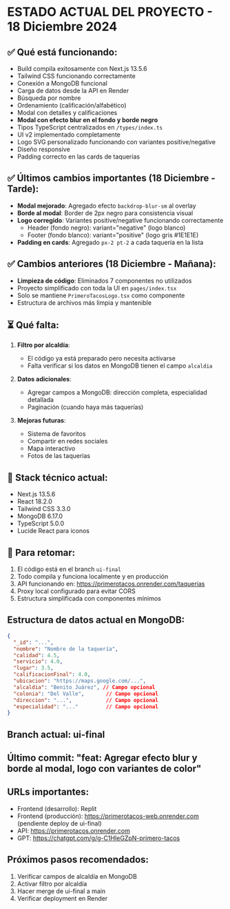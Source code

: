 # ESTADO ACTUAL DEL PROYECTO - 18 Diciembre 2024

## ✅ Qué está funcionando:
- Build compila exitosamente con Next.js 13.5.6
- Tailwind CSS funcionando correctamente
- Conexión a MongoDB funcional
- Carga de datos desde la API en Render
- Búsqueda por nombre
- Ordenamiento (calificación/alfabético)
- Modal con detalles y calificaciones
- **Modal con efecto blur en el fondo y borde negro**
- Tipos TypeScript centralizados en `/types/index.ts`
- UI v2 implementado completamente
- Logo SVG personalizado funcionando con variantes positive/negative
- Diseño responsive
- Padding correcto en las cards de taquerías

## ✅ Últimos cambios importantes (18 Diciembre - Tarde):
- **Modal mejorado**: Agregado efecto `backdrop-blur-sm` al overlay
- **Borde al modal**: Border de 2px negro para consistencia visual
- **Logo corregido**: Variantes positive/negative funcionando correctamente
  - Header (fondo negro): variant="negative" (logo blanco)
  - Footer (fondo blanco): variant="positive" (logo gris #1E1E1E)
- **Padding en cards**: Agregado `px-2 pt-2` a cada taquería en la lista

## ✅ Cambios anteriores (18 Diciembre - Mañana):
- **Limpieza de código**: Eliminados 7 componentes no utilizados
- Proyecto simplificado con toda la UI en `pages/index.tsx`
- Solo se mantiene `PrimeroTacosLogo.tsx` como componente
- Estructura de archivos más limpia y mantenible

## ⏳ Qué falta:
1. **Filtro por alcaldía**:
   - El código ya está preparado pero necesita activarse
   - Falta verificar si los datos en MongoDB tienen el campo `alcaldia`
   
2. **Datos adicionales**:
   - Agregar campos a MongoDB: dirección completa, especialidad detallada
   - Paginación (cuando haya más taquerías)

3. **Mejoras futuras**:
   - Sistema de favoritos
   - Compartir en redes sociales
   - Mapa interactivo
   - Fotos de las taquerías

## 🔧 Stack técnico actual:
- Next.js 13.5.6
- React 18.2.0
- Tailwind CSS 3.3.0
- MongoDB 6.17.0
- TypeScript 5.0.0
- Lucide React para iconos

## 📝 Para retomar:
1. El código está en el branch `ui-final`
2. Todo compila y funciona localmente y en producción
3. API funcionando en: https://primerotacos.onrender.com/taquerias
4. Proxy local configurado para evitar CORS
5. Estructura simplificada con componentes mínimos

## Estructura de datos actual en MongoDB:
```json
{
  "_id": "...",
  "nombre": "Nombre de la taquería",
  "calidad": 4.5,
  "servicio": 4.0,
  "lugar": 3.5,
  "calificacionFinal": 4.0,
  "ubicacion": "https://maps.google.com/...",
  "alcaldia": "Benito Juárez", // Campo opcional
  "colonia": "Del Valle",       // Campo opcional
  "direccion": "...",           // Campo opcional
  "especialidad": "..."         // Campo opcional
}
```

## Branch actual: ui-final
## Último commit: "feat: Agregar efecto blur y borde al modal, logo con variantes de color"

## URLs importantes:
- Frontend (desarrollo): Replit
- Frontend (producción): https://primerotacos-web.onrender.com (pendiente deploy de ui-final)
- API: https://primerotacos.onrender.com
- GPT: https://chatgpt.com/g/g-C1HIeGZpN-primero-tacos

## Próximos pasos recomendados:
1. Verificar campos de alcaldía en MongoDB
2. Activar filtro por alcaldía
3. Hacer merge de ui-final a main
4. Verificar deployment en Render